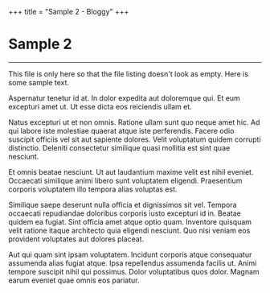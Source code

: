 +++
title = "Sample 2 - Bloggy"
+++

# Sample 2
---
This file is only here so that the file listing doesn't look as empty. Here is some sample text.

Aspernatur tenetur id at. In dolor expedita aut doloremque qui. Et eum excepturi amet ut. Ut esse dicta eos reiciendis ullam et.

Natus excepturi ut et non omnis. Ratione ullam sunt quo neque amet hic. Ad qui labore iste molestiae quaerat atque iste perferendis. Facere odio suscipit officiis vel sit aut sapiente dolores. Velit voluptatum quidem corrupti distinctio. Deleniti consectetur similique quasi mollitia est sint quae nesciunt.

Et omnis beatae nesciunt. Ut aut laudantium maxime velit est nihil eveniet. Occaecati similique animi libero sunt voluptatem eligendi. Praesentium corporis voluptatem illo tempora alias voluptas est.

Similique saepe deserunt nulla officia et dignissimos sit vel. Tempora occaecati repudiandae doloribus corporis iusto excepturi id in. Beatae quidem ea fugiat. Sint officia amet atque optio quam. Inventore quisquam velit ratione itaque architecto quia eligendi nesciunt. Quo nisi veniam eos provident voluptates aut dolores placeat.

Aut qui quam sint ipsam voluptatem. Incidunt corporis atque consequatur assumenda alias fugiat atque. Ipsa repellendus assumenda facilis ut. Animi tempore suscipit nihil qui possimus. Dolor voluptatibus quos dolor. Magnam earum eveniet quae omnis eos pariatur.
